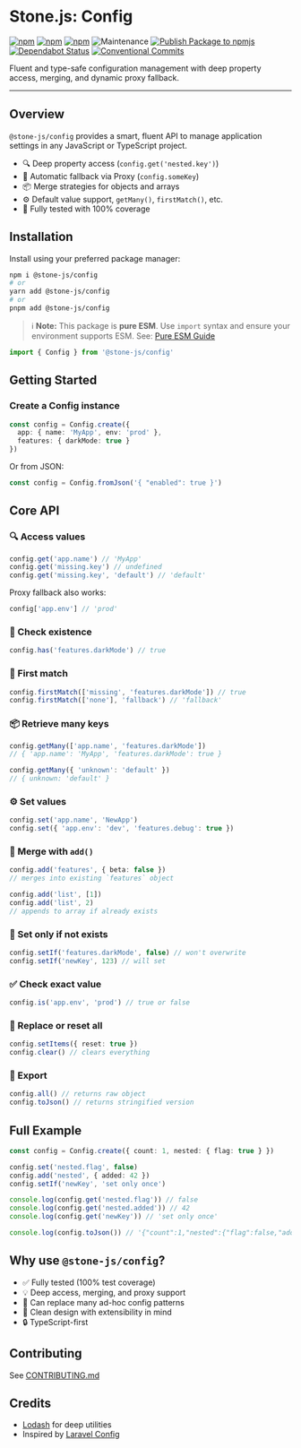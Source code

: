 # Stone.js: Config

[![npm](https://img.shields.io/npm/l/@stone-js/config)](https://opensource.org/licenses/MIT)
[![npm](https://img.shields.io/npm/v/@stone-js/config)](https://www.npmjs.com/package/@stone-js/config)
[![npm](https://img.shields.io/npm/dm/@stone-js/config)](https://www.npmjs.com/package/@stone-js/config)
![Maintenance](https://img.shields.io/maintenance/yes/2025)
[![Publish Package to npmjs](https://github.com/stonemjs/config/actions/workflows/release.yml/badge.svg)](https://github.com/stonemjs/config/actions/workflows/release.yml)
[![Dependabot Status](https://img.shields.io/badge/Dependabot-enabled-brightgreen.svg?logo=dependabot)](https://github.com/stonemjs/config/network/updates)
[![Conventional Commits](https://img.shields.io/badge/Conventional%20Commits-1.0.0-yellow.svg)](https://conventionalcommits.org)

Fluent and type-safe configuration management with deep property access, merging, and dynamic proxy fallback.

---

## Overview

`@stone-js/config` provides a smart, fluent API to manage application settings in any JavaScript or TypeScript project.

- 🔍 Deep property access (`config.get('nested.key')`)
- 🧠 Automatic fallback via Proxy (`config.someKey`)
- 📦 Merge strategies for objects and arrays
- ⚙️ Default value support, `getMany()`, `firstMatch()`, etc.
- 🧪 Fully tested with 100% coverage

## Installation

Install using your preferred package manager:

```bash
npm i @stone-js/config
# or
yarn add @stone-js/config
# or
pnpm add @stone-js/config
````

> ℹ️ **Note:** This package is **pure ESM**. Use `import` syntax and ensure your environment supports ESM.
> See: [Pure ESM Guide](https://gist.github.com/sindresorhus/a39789f98801d908bbc7ff3ecc99d99c)

```ts
import { Config } from '@stone-js/config'
```

## Getting Started

### Create a Config instance

```ts
const config = Config.create({
  app: { name: 'MyApp', env: 'prod' },
  features: { darkMode: true }
})
```

Or from JSON:

```ts
const config = Config.fromJson('{ "enabled": true }')
```

## Core API

### 🔍 Access values

```ts
config.get('app.name') // 'MyApp'
config.get('missing.key') // undefined
config.get('missing.key', 'default') // 'default'
```

Proxy fallback also works:

```ts
config['app.env'] // 'prod'
```

### 🔐 Check existence

```ts
config.has('features.darkMode') // true
```

### 🧠 First match

```ts
config.firstMatch(['missing', 'features.darkMode']) // true
config.firstMatch(['none'], 'fallback') // 'fallback'
```

### 📦 Retrieve many keys

```ts
config.getMany(['app.name', 'features.darkMode'])
// { 'app.name': 'MyApp', 'features.darkMode': true }

config.getMany({ 'unknown': 'default' })
// { unknown: 'default' }
```

### ⚙️ Set values

```ts
config.set('app.name', 'NewApp')
config.set({ 'app.env': 'dev', 'features.debug': true })
```

### 🧬 Merge with `add()`

```ts
config.add('features', { beta: false })
// merges into existing `features` object

config.add('list', [1])
config.add('list', 2)
// appends to array if already exists
```

### 📌 Set only if not exists

```ts
config.setIf('features.darkMode', false) // won't overwrite
config.setIf('newKey', 123) // will set
```

### ✅ Check exact value

```ts
config.is('app.env', 'prod') // true or false
```

### 🔄 Replace or reset all

```ts
config.setItems({ reset: true })
config.clear() // clears everything
```

### 🧾 Export

```ts
config.all() // returns raw object
config.toJson() // returns stringified version
```

## Full Example

```ts
const config = Config.create({ count: 1, nested: { flag: true } })

config.set('nested.flag', false)
config.add('nested', { added: 42 })
config.setIf('newKey', 'set only once')

console.log(config.get('nested.flag')) // false
console.log(config.get('nested.added')) // 42
console.log(config.get('newKey')) // 'set only once'

console.log(config.toJson()) // '{"count":1,"nested":{"flag":false,"added":42},"newKey":"set only once"}'
```

## Why use `@stone-js/config`?

* ✅ Fully tested (100% test coverage)
* 💡 Deep access, merging, and proxy support
* 🧩 Can replace many ad-hoc config patterns
* 🧼 Clean design with extensibility in mind
* 🔒 TypeScript-first

## Contributing

See [CONTRIBUTING.md](https://github.com/stonemjs/config/blob/main/CONTRIBUTING.md)

## Credits

* [Lodash](https://github.com/lodash/lodash) for deep utilities
* Inspired by [Laravel Config](https://github.com/laravel/framework/blob/10.x/src/Illuminate/Config/Repository.php)
